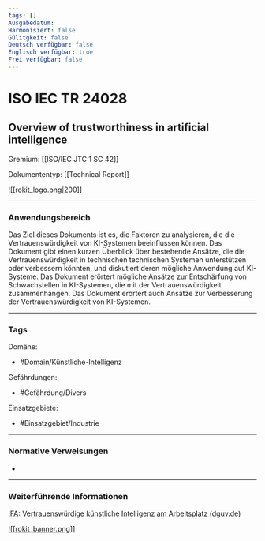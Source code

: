 ```yaml
---
tags: []
Ausgabedatum: 
Harmonisiert: false
Gülitgkeit: false
Deutsch verfügbar: false
Englisch verfügbar: true
Frei verfügbar: false
---
```


# ISO IEC TR 24028
## Overview of trustworthiness in artificial intelligence

Gremium: [[ISO/IEC JTC 1 SC 42]]

Dokumententyp: [[Technical Report]]

[![[rokit_logo.png|200]]](https://public-robots.de/)

***
### Anwendungsbereich

Das Ziel dieses Dokuments ist es, die Faktoren zu analysieren, die die Vertrauenswürdigkeit von KI-Systemen beeinflussen können. Das Dokument gibt einen kurzen Überblick über bestehende Ansätze, die die Vertrauenswürdigkeit in technischen technischen Systemen unterstützen oder verbessern könnten, und diskutiert deren mögliche Anwendung auf KI-Systeme. Das Dokument erörtert mögliche Ansätze zur Entschärfung von Schwachstellen in KI-Systemen, die mit der Vertrauenswürdigkeit zusammenhängen. Das Dokument erörtert auch Ansätze zur Verbesserung der Vertrauenswürdigkeit von KI-Systemen.
***
### Tags

Domäne:
- #Domain/Künstliche-Intelligenz

Gefährdungen:
- #Gefährdung/Divers

Einsatzgebiete:
- #Einsatzgebiet/Industrie

***
### Normative Verweisungen

-
***
### Weiterführende Informationen
[IFA: Vertrauenswürdige künstliche Intelligenz am Arbeitsplatz (dguv.de)](https://www.dguv.de/ifa/fachinfos/kuenstliche-intelligenz/vertrauenwuerdige-kuenstliche-intelligenz/index.jsp)


[![[rokit_banner.png]]](https://public-robots.de/)
